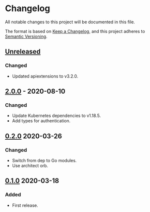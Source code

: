 # Changelog

All notable changes to this project will be documented in this file.

The format is based on [Keep a Changelog](https://keepachangelog.com/en/1.0.0/),
and this project adheres to [Semantic Versioning](https://semver.org/spec/v2.0.0.html).

## [Unreleased]

### Changed

- Updated apiextensions to v3.2.0.

## [2.0.0] - 2020-08-10

### Changed

- Update Kubernetes dependencies to v1.18.5.
- Add types for authentication.

## [0.2.0] 2020-03-26

### Changed

- Switch from dep to Go modules.
- Use architect orb.

## [0.1.0] 2020-03-18

### Added

- First release.

[Unreleased]: https://github.com/giantswarm/kubeconfig/compare/v2.0.0...HEAD
[2.0.0]: https://github.com/giantswarm/kubeconfig/compare/v0.2.0...v2.0.0
[0.2.0]: https://github.com/giantswarm/helmclient/compare/v0.1.0...v0.2.0

[0.1.0]: https://github.com/giantswarm/kubeconfig/releases/tag/v0.1.0
